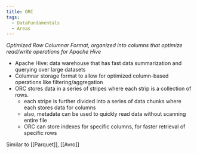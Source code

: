```yaml
---
title: ORC
tags:
  - DataFundamentals
  - Areas
---
```

*Optimized Row Columnar Format, organized into columns that optimize read/write operations for Apache Hive*
- Apache Hive: data warehouse that has fast data summarization and querying over large datasets
- Columnar storage format to allow for optimized column-based operations like filtering/aggregation
- ORC stores data in a series of stripes where each strip is a collection of rows. 
	- each stripe is further divided into a series of data chunks where each stores data for columns
	- also, metadata can be used to quickly read data without scanning entire file
	- ORC can store indexes for specific columns, for faster retrieval of specific rows

Similar to [[Parquet]], [[Avro]]